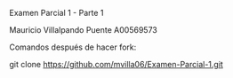 Examen Parcial 1 - Parte 1

Mauricio Villalpando Puente
A00569573

Comandos después de hacer fork:

git clone https://github.com/mvilla06/Examen-Parcial-1.git
